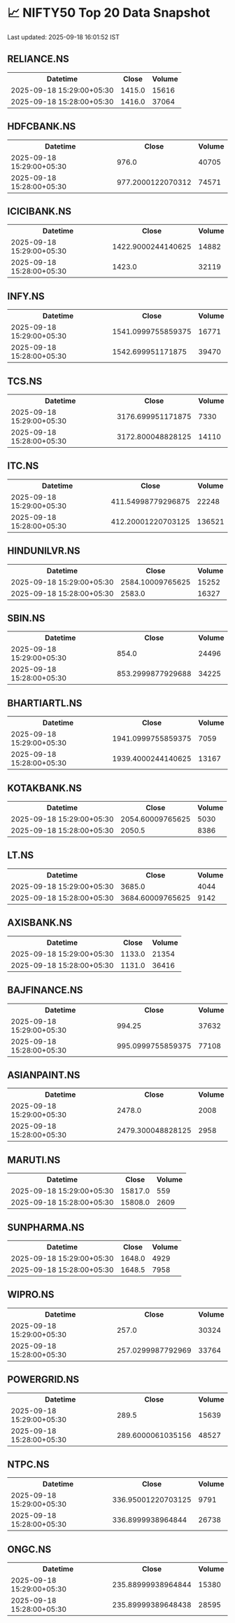 # 📈 NIFTY50 Top 20 Data Snapshot

Last updated: 2025-09-18 16:01:52 IST

## RELIANCE.NS

<table>
  <tr><th>Datetime</th><th>Close</th><th>Volume</th></tr>
  <tr><td>2025-09-18 15:29:00+05:30</td><td>1415.0</td><td>15616</td></tr>
  <tr><td>2025-09-18 15:28:00+05:30</td><td>1416.0</td><td>37064</td></tr>
</table>

## HDFCBANK.NS

<table>
  <tr><th>Datetime</th><th>Close</th><th>Volume</th></tr>
  <tr><td>2025-09-18 15:29:00+05:30</td><td>976.0</td><td>40705</td></tr>
  <tr><td>2025-09-18 15:28:00+05:30</td><td>977.2000122070312</td><td>74571</td></tr>
</table>

## ICICIBANK.NS

<table>
  <tr><th>Datetime</th><th>Close</th><th>Volume</th></tr>
  <tr><td>2025-09-18 15:29:00+05:30</td><td>1422.9000244140625</td><td>14882</td></tr>
  <tr><td>2025-09-18 15:28:00+05:30</td><td>1423.0</td><td>32119</td></tr>
</table>

## INFY.NS

<table>
  <tr><th>Datetime</th><th>Close</th><th>Volume</th></tr>
  <tr><td>2025-09-18 15:29:00+05:30</td><td>1541.0999755859375</td><td>16771</td></tr>
  <tr><td>2025-09-18 15:28:00+05:30</td><td>1542.699951171875</td><td>39470</td></tr>
</table>

## TCS.NS

<table>
  <tr><th>Datetime</th><th>Close</th><th>Volume</th></tr>
  <tr><td>2025-09-18 15:29:00+05:30</td><td>3176.699951171875</td><td>7330</td></tr>
  <tr><td>2025-09-18 15:28:00+05:30</td><td>3172.800048828125</td><td>14110</td></tr>
</table>

## ITC.NS

<table>
  <tr><th>Datetime</th><th>Close</th><th>Volume</th></tr>
  <tr><td>2025-09-18 15:29:00+05:30</td><td>411.54998779296875</td><td>22248</td></tr>
  <tr><td>2025-09-18 15:28:00+05:30</td><td>412.20001220703125</td><td>136521</td></tr>
</table>

## HINDUNILVR.NS

<table>
  <tr><th>Datetime</th><th>Close</th><th>Volume</th></tr>
  <tr><td>2025-09-18 15:29:00+05:30</td><td>2584.10009765625</td><td>15252</td></tr>
  <tr><td>2025-09-18 15:28:00+05:30</td><td>2583.0</td><td>16327</td></tr>
</table>

## SBIN.NS

<table>
  <tr><th>Datetime</th><th>Close</th><th>Volume</th></tr>
  <tr><td>2025-09-18 15:29:00+05:30</td><td>854.0</td><td>24496</td></tr>
  <tr><td>2025-09-18 15:28:00+05:30</td><td>853.2999877929688</td><td>34225</td></tr>
</table>

## BHARTIARTL.NS

<table>
  <tr><th>Datetime</th><th>Close</th><th>Volume</th></tr>
  <tr><td>2025-09-18 15:29:00+05:30</td><td>1941.0999755859375</td><td>7059</td></tr>
  <tr><td>2025-09-18 15:28:00+05:30</td><td>1939.4000244140625</td><td>13167</td></tr>
</table>

## KOTAKBANK.NS

<table>
  <tr><th>Datetime</th><th>Close</th><th>Volume</th></tr>
  <tr><td>2025-09-18 15:29:00+05:30</td><td>2054.60009765625</td><td>5030</td></tr>
  <tr><td>2025-09-18 15:28:00+05:30</td><td>2050.5</td><td>8386</td></tr>
</table>

## LT.NS

<table>
  <tr><th>Datetime</th><th>Close</th><th>Volume</th></tr>
  <tr><td>2025-09-18 15:29:00+05:30</td><td>3685.0</td><td>4044</td></tr>
  <tr><td>2025-09-18 15:28:00+05:30</td><td>3684.60009765625</td><td>9142</td></tr>
</table>

## AXISBANK.NS

<table>
  <tr><th>Datetime</th><th>Close</th><th>Volume</th></tr>
  <tr><td>2025-09-18 15:29:00+05:30</td><td>1133.0</td><td>21354</td></tr>
  <tr><td>2025-09-18 15:28:00+05:30</td><td>1131.0</td><td>36416</td></tr>
</table>

## BAJFINANCE.NS

<table>
  <tr><th>Datetime</th><th>Close</th><th>Volume</th></tr>
  <tr><td>2025-09-18 15:29:00+05:30</td><td>994.25</td><td>37632</td></tr>
  <tr><td>2025-09-18 15:28:00+05:30</td><td>995.0999755859375</td><td>77108</td></tr>
</table>

## ASIANPAINT.NS

<table>
  <tr><th>Datetime</th><th>Close</th><th>Volume</th></tr>
  <tr><td>2025-09-18 15:29:00+05:30</td><td>2478.0</td><td>2008</td></tr>
  <tr><td>2025-09-18 15:28:00+05:30</td><td>2479.300048828125</td><td>2958</td></tr>
</table>

## MARUTI.NS

<table>
  <tr><th>Datetime</th><th>Close</th><th>Volume</th></tr>
  <tr><td>2025-09-18 15:29:00+05:30</td><td>15817.0</td><td>559</td></tr>
  <tr><td>2025-09-18 15:28:00+05:30</td><td>15808.0</td><td>2609</td></tr>
</table>

## SUNPHARMA.NS

<table>
  <tr><th>Datetime</th><th>Close</th><th>Volume</th></tr>
  <tr><td>2025-09-18 15:29:00+05:30</td><td>1648.0</td><td>4929</td></tr>
  <tr><td>2025-09-18 15:28:00+05:30</td><td>1648.5</td><td>7958</td></tr>
</table>

## WIPRO.NS

<table>
  <tr><th>Datetime</th><th>Close</th><th>Volume</th></tr>
  <tr><td>2025-09-18 15:29:00+05:30</td><td>257.0</td><td>30324</td></tr>
  <tr><td>2025-09-18 15:28:00+05:30</td><td>257.0299987792969</td><td>33764</td></tr>
</table>

## POWERGRID.NS

<table>
  <tr><th>Datetime</th><th>Close</th><th>Volume</th></tr>
  <tr><td>2025-09-18 15:29:00+05:30</td><td>289.5</td><td>15639</td></tr>
  <tr><td>2025-09-18 15:28:00+05:30</td><td>289.6000061035156</td><td>48527</td></tr>
</table>

## NTPC.NS

<table>
  <tr><th>Datetime</th><th>Close</th><th>Volume</th></tr>
  <tr><td>2025-09-18 15:29:00+05:30</td><td>336.95001220703125</td><td>9791</td></tr>
  <tr><td>2025-09-18 15:28:00+05:30</td><td>336.8999938964844</td><td>26738</td></tr>
</table>

## ONGC.NS

<table>
  <tr><th>Datetime</th><th>Close</th><th>Volume</th></tr>
  <tr><td>2025-09-18 15:29:00+05:30</td><td>235.88999938964844</td><td>15380</td></tr>
  <tr><td>2025-09-18 15:28:00+05:30</td><td>235.89999389648438</td><td>28595</td></tr>
</table>

